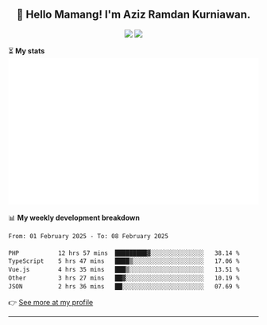 <h2 align="center">👋 Hello Mamang! I'm Aziz Ramdan Kurniawan.</h2>  
<p align="center">
  <img src="https://komarev.com/ghpvc/?username=azizramdan">
  <img src="https://wakatime.com/badge/user/90056fa0-4c31-4eca-954e-2a3ac05896f9.svg">
</p>
    
⏳ **My stats**  
![](https://raw.githubusercontent.com/azizramdan/github-stats/master/generated/overview.svg#gh-dark-mode-only)

📊 **My weekly development breakdown**
<!--START_SECTION:waka-->

```txt
From: 01 February 2025 - To: 08 February 2025

PHP           12 hrs 57 mins  █████████▓░░░░░░░░░░░░░░░   38.14 %
TypeScript    5 hrs 47 mins   ████▒░░░░░░░░░░░░░░░░░░░░   17.06 %
Vue.js        4 hrs 35 mins   ███▒░░░░░░░░░░░░░░░░░░░░░   13.51 %
Other         3 hrs 27 mins   ██▓░░░░░░░░░░░░░░░░░░░░░░   10.19 %
JSON          2 hrs 36 mins   ██░░░░░░░░░░░░░░░░░░░░░░░   07.69 %
```

<!--END_SECTION:waka-->
👉 [See more at my profile](https://wakatime.com/@azizramdan)
***
